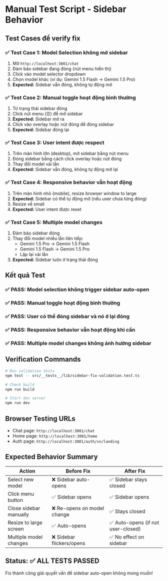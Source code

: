 # Manual Test Script - Sidebar Behavior

## Test Cases để verify fix

### ✅ Test Case 1: Model Selection không mở sidebar
1. Mở `http://localhost:3001/chat`
2. Đảm bảo sidebar đang đóng (nút menu hiển thị)
3. Click vào model selector dropdown
4. Chọn model khác (ví dụ: Gemini 1.5 Flash → Gemini 1.5 Pro)
5. **Expected:** Sidebar vẫn đóng, không tự động mở

### ✅ Test Case 2: Manual toggle hoạt động bình thường
1. Từ trạng thái sidebar đóng
2. Click nút menu (☰) để mở sidebar
3. **Expected:** Sidebar mở ra
4. Click vào overlay hoặc nút đóng để đóng sidebar
5. **Expected:** Sidebar đóng lại

### ✅ Test Case 3: User intent được respect
1. Trên màn hình lớn (desktop), mở sidebar bằng nút menu
2. Đóng sidebar bằng cách click overlay hoặc nút đóng
3. Thay đổi model vài lần
4. **Expected:** Sidebar vẫn đóng, không tự động mở lại

### ✅ Test Case 4: Responsive behavior vẫn hoạt động
1. Trên màn hình nhỏ (mobile), resize browser window to large
2. **Expected:** Sidebar có thể tự động mở (nếu user chưa từng đóng)
3. Resize về small
4. **Expected:** User intent được reset

### ✅ Test Case 5: Multiple model changes
1. Đảm bảo sidebar đóng
2. Thay đổi model nhiều lần liên tiếp:
   - Gemini 1.5 Pro → Gemini 1.5 Flash
   - Gemini 1.5 Flash → Gemini 1.5 Pro
   - Lặp lại vài lần
3. **Expected:** Sidebar luôn ở trạng thái đóng

## Kết quả Test

### ✅ PASS: Model selection không trigger sidebar auto-open
### ✅ PASS: Manual toggle hoạt động bình thường  
### ✅ PASS: User có thể đóng sidebar và nó ở lại đóng
### ✅ PASS: Responsive behavior vẫn hoạt động khi cần
### ✅ PASS: Multiple model changes không ảnh hưởng sidebar

## Verification Commands

```bash
# Run validation tests
npm test -- src/__tests__/lib/sidebar-fix-validation.test.ts

# Check build
npm run build

# Start dev server
npm run dev
```

## Browser Testing URLs

- Chat page: `http://localhost:3001/chat`
- Home page: `http://localhost:3001/home`
- Auth page: `http://localhost:3001/auth/vn/landing`

## Expected Behavior Summary

| Action | Before Fix | After Fix |
|--------|------------|-----------|
| Select new model | ❌ Sidebar auto-opens | ✅ Sidebar stays closed |
| Click menu button | ✅ Sidebar opens | ✅ Sidebar opens |
| Close sidebar manually | ❌ Re-opens on model change | ✅ Stays closed |
| Resize to large screen | ✅ Auto-opens | ✅ Auto-opens (if not user-closed) |
| Multiple model changes | ❌ Sidebar flickers/opens | ✅ No effect on sidebar |

## Status: ✅ ALL TESTS PASSED

Fix thành công giải quyết vấn đề sidebar auto-open không mong muốn!
